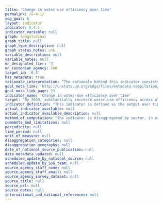 ```yaml
---
title: 'Change in water-use efficiency over time'
permalink: /6-4-1/
sdg_goal: 6
layout: indicator
indicator: 6.4.1
indicator_variable: null
graph: longitudinal
graph_title: null
graph_type_description: null
graph_status_notes: unk
variable_description: null
variable_notes: null
un_designated_tier: '3'
un_custodian_agency: FAO
target_id: '6.4'
has_metadata: true
rationale_interpretation: "The rationale behind this indicator consists in providing information on the efficiency of the economic and social usage of water resources, i.e. output generated by the use of water in the different main sectors of the economy, and distribution network losses. Energy production has been disaggregated from the industrial sector due to its specific importance for the general development of a country. \nThe distribution efficiency of water systems is explicitly considered only for the municipal sector, but it is nonetheless implicit within the calculations also for the other sectors, and could be made explicit if needed and where data are available. \nThis indicator addresses specifically the target component 'substantially increase water-use efficiency across all sectors', by measuring the output per unit of water from productive uses of water as well as losses in municipal water use. It does not aim at giving an exhaustive picture of the water utilization in a country. Other indicators, specifically those for Targets 1.1, 1.2, 2.1, 2.2, 5.4, 5.a, 6.1, 6.2, 6.3, 6.5 will complement the information provided by this indicator. In particular, the indicator needs to be combined with the water stress indicator 6.4.2 to provide adequate follow-up of the target formulation. \nTogether, the four sectoral efficiencies provide a measure of overall efficiency in a country. The indicator provides incentives to improve water use efficiency through all sectors, highlighting those sectors where water use efficiency is lagging behind."
goal_meta_link: 'http://unstats.un.org/sdgs/files/metadata-compilation/Metadata-Goal-6.pdf'
goal_meta_link_page: 13
indicator_name: 'Change in water-use efficiency over time'
target: 'By 2030, substantially increase water-use efficiency across all sectors and ensure sustainable withdrawals and supply of freshwater to address water scarcity and substantially reduce the number of people suffering from water scarcity.'
indicator_definition: "This indicator is defined as the output over time of a given major sector per volume of (net) water withdrawn (showing the trend in water use efficiency). Following ISIC 4 coding, sectors are defined as agriculture, forestry and fishing (ISIC 4-A); manufacturing, constructions, mining and quarrying (ISIC 4-B, 4-C and 4-F); electricity industry (ISIC 4-D); and the municipal sector (ISIC 4-E). For the purpose of this note, the following terminology is used: \tWater use: general non-specific term that describes any action through which water provides a service \tWater withdrawal: water abstracted from a river, lake, reservoir or aquifer(V) \tReturn flow: water returning to a river, lake, reservoir or aquifer (R) \tNet water withdrawal: water withdrawn (V) minus return flow (R) Note: If no information is available on (R), then only (V) will be used."
actual_indicator_available: null
actual_indicator_available_description: null
method_of_computation: "The indicator is disaggregated by sector, in order to allow for different metrics in different sectors. Water efficiency in irrigated agriculture is calculated as the agricultural value added per agricultural (net) water withdrawn, expressed in USD/m3. In formula: Awe = GVAa x (1-Cr)Va-Ra Where: \tAwe = Irrigated agriculture water efficiency [USD/m3] \tGVAa = Gross value added by agriculture (excluding river and marine fisheries and forestry)[USD] \tCr = Proportion of agricultural GVA produced by rainfed agriculture [-] \tVa =  Volume of water withdrawn by the agricultural sector (including irrigation, livestock and aquaculture) [m3] \tRa = Volume of water returned to the hydrologic system (return flow) [m3]  The volume of water withdrawn by the agricultural sectors (V) is collected at country level through national records and reported in questionnaires, in units of km3/year or million m3/year (see example in AQUASTAT http://www.fao.org/nr/water/aquastat/sets/aq-5yr-quest_eng.xls). Agricultural value added in national currency is obtained from national statistics, converted to USD and deflated to the baseline year 2015. The Cr coefficient can be estimated as Cr= 37%, on the basis of the general FAO assumption on the ratio between rainfed and irrigated yield. More detailed estimations are however possible and encouraged at country level. Water efficiency of industries is calculated as the industrial value added per unit of industrial (net) water withdrawn, and expressed in USD/m3. In formula: Iwe = GVAiVi-Ri Where: \tIwe = Irrigated water efficiency [USD/m3] \tGVAi = Gross value added by industry (excluding energy)[USD] \tVi =  Volume of water withdrawn by the industries (excluding energy) [m3] \tRi = Volume of water returned to the hydrologic system (return flow) [m3]  Industrial water withdrawal (V) is collected at country level through national records and reported in questionnaires, in units of km3/year or million m3/year (see example in AQUASTAT http://www.fao.org/nr/water/aquastat/sets/aq-5yr-quest_eng.xls). Industrial value added is obtained from national statistics, deflated to the baseline year 2015. Energy (power) water efficiency is calculated as the value added of power production per unit of (net) water withdrawn for energy production, and expressed in MWh/m3. In formula: Ewe = TEPVe-Re Where: \tEwe = Energy water efficiency [MWh/m3] \tTEP = Total energy production [MWh] \tVe =  Volume of water withdrawn for energy production, i.e. for the cooling of power plants (including evaporation from reservoirs created behind dams for hydropower) [m3] \tRe = Volume of water returned to the hydrologic system (return flow) [m3]  Volume of water withdrawn for energy production (V) is collected at country level through national records and reported in questionnaires, in units of km3/year or million m3/year (see example in AQUASTAT http://www.fao.org/nr/water/aquastat/sets/aq-5yr-quest_eng.xls). Value added of electricity production is obtained from national statistics, deflated to the baseline year 2015. Municipal water supply efficiency is the ratio between water effectively distributed to the municipal users and the water withdrawn for municipal use by water supply utilities (i.e. distribution efficiency, size of network losses). In formula: Mwe = MudVm Where: \tMwe = Municipal water supply efficiency [-] \tMud = Water distributed to municipal users [m3] \tVm = Volume of water withdrawn by municipal utilities (i.e. the public distribution network) [m3] Data on volumes of withdrawn and distributed are collected at country level from the municipal supply utilities records."
comments_and_limitations: null
periodicity: null
time_period: null
unit_of_measure: null
disaggregation_categories: null
disaggregation_geography: null
date_of_national_source_publication: null
date_metadata_updated: null
scheduled_update_by_national_source: null
scheduled_update_by_SDG_team: null
source_agency_staff_name: null
source_agency_staff_email: null
source_agency_survey_dataset: null
source_title: null
source_url: null
source_notes: null
international_and_national_references: null
---
```

